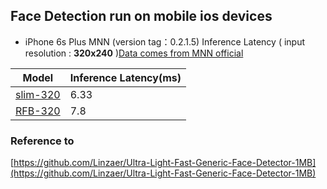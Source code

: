 ## Face Detection run on mobile ios devices

- iPhone 6s Plus MNN (version tag：0.2.1.5) Inference Latency ( input resolution : **320x240** )[Data comes from  MNN official](https://www.yuque.com/mnn/en/demo_zoo#bXsRY)

Model|Inference Latency(ms)
------|--------
[slim-320](https://github.com/Linzaer/Ultra-Light-Fast-Generic-Face-Detector-1MB/blob/master/MNN/model/version-slim/slim-320.mnn) |6.33
[RFB-320](https://github.com/Linzaer/Ultra-Light-Fast-Generic-Face-Detector-1MB/blob/master/MNN/model/version-RFB/RFB-320.mnn)|7.8

### Reference to
[https://github.com/Linzaer/Ultra-Light-Fast-Generic-Face-Detector-1MB](https://github.com/Linzaer/Ultra-Light-Fast-Generic-Face-Detector-1MB)
